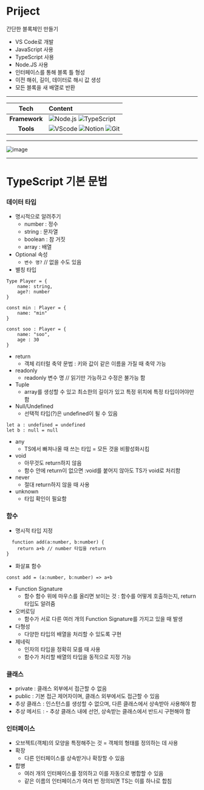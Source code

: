# Priject
간단한 블록체인 만들기
- VS Code로 개발
- JavaScript 사용
- TypeScript 사용
- Node.JS 사용
- 인터페이스를 통해 블록 틀 형성
- 이전 해쉬, 길이, 데이터로 해시 값 생성
- 모든 블록을 새 배열로 반환

---

|     Tech      | Content                                                                                                                                                                                                                                                                                                                                                                                    |
| :-----------: | :----------------------------------------------------------------------------------------------------------------------------------------------------------------------------------------------------------------------------------------------------------------------------------------------------------------------------------------------------------------------------------------- |
|**Framework**|![Node.js](https://img.shields.io/badge/Node.js-339933.svg?style=flat&logo=node.js&logoColor=white) ![TypeScript](https://img.shields.io/badge/-TypeScript-3178C6?logo=typescript&logoColor=white)|
|   **Tools**   | ![VScode](https://img.shields.io/badge/VScode-green?logo=visualstudiocode&logoColor=white) ![Notion](https://img.shields.io/badge/-Notion-000000?logo=notion&logoColor=white) ![Git](https://img.shields.io/badge/-Git-F05032?logo=git&logoColor=white)                          |

---

![image](https://github.com/user-attachments/assets/2f293c32-3228-459d-9797-57e1aff30c6f)

---

# TypeScript 기본 문법

 ### 데이터 타입

 - 명시적으로 알려주기
   - number : 정수
   - string : 문자열
   - boolean : 참 거짓
   - array : 배열
 - Optional 속성
   - `변수 명?` // 없을 수도 있음
 - 별칭 타입
```
Type Player = {
	name: string,
	age?: number
}

const min : Player = {
	name: "min"
}

const soo : Player = {
	name: "soo",
	age : 30
}
```
 - return
     - 객체 리터럴 축약 문법 : 키와 값이 같은 이름을 가질 때 축약 가능
 - readonly
   - readonly 변수 명 // 읽기만 가능하고 수정은 불가능 함 
 - Tuple
   - array를 생성할 수 있고 최소한의 길이가 있고 특정 위치에 특정 타입이어야만 함 
 - Null/Undefined
    - 선택적 타입(?)은 undefined이 될 수 있음
```
let a : undefined = undefined
let b : null = null
```
 - any
   - TS에서 빠져나올 때 쓰는 타입 = 모든 것을 비활성화시킴 
 - void
   - 아무것도  return하지 않음
   - 함수 안에 return이 없으면 :void를 붙어지 않아도 TS가 void로 처리함
 - never
    - 절대 return하지 않을 때 사용 
 - unknown
    - 타입 확인이 필요함

### 함수
- 명시적 타입 지정
```
  function add(a:number, b:number) {
	return a+b // number 타입을 return
}
```
- 화살표 함수
```
const add = (a:number, b:number) => a+b
```

- Function Signature
  - 함수 함수 위에 마우스를 올리면 보이는 것 : 함수를 어떻게 호출하는지,  return 타입도 알려줌
- 오버로딩
  - 함수가 서로 다른 여러 개의 Function Signature를 가지고 있을 때 발생
- 다형성
  - 다양한 타입의 배열을 처리할 수 있도록 구현
- 제네릭
  - 인자의 타입을 정확히 모를 때 사용
  - 함수가 처리할 배열의 타입을 동적으로 지정 가능
 
### 클래스
- private : 클래스 외부에서 접근할 수 없음
- public  :  기본 접근 제어자이며, 클래스 외부에서도 접근할 수 있음
- 추상 클래스 : 인스턴스를 생성할 수 없으며, 다른 클래스에서 상속받아 사용해야 함
- 추상 메서드 : - 추상 클래스 내에 선언, 상속받는 클래스에서 반드시 구현해야 함

### 인터페이스
- 오브젝트(객체)의 모양을 특정해주는 것 = 객체의 형태를 정의하는 데 사용
- 확장
    - 다른 인터페이스를 상속받거나 확장할 수 있음
- 합병
    - 여러 개의 인터페이스를 정의하고 이를 자동으로 병합할 수 있음
    - 같은 이름의 인터페이스가 여러 번 정의되면 TS는 이를 하나로 합침
